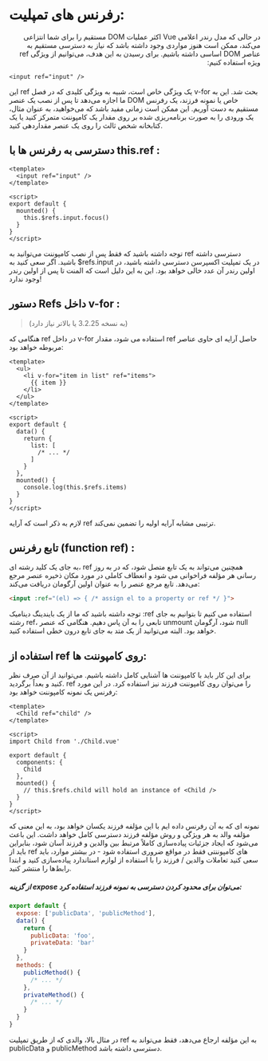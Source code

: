 <h1>
رفرنس های تمپلیت:
</h1>

<div dir="rtl">
 در حالی که مدل رندر اعلامی Vue اکثر عملیات DOM مستقیم را برای شما انتزاعی می‌کند، ممکن است هنوز مواردی وجود داشته باشد که نیاز به دسترسی مستقیم به عناصر DOM اساسی داشته باشیم. برای رسیدن به این هدف، می‌توانیم از ویژگی ref ویژه استفاده کنیم:
</div>


```vue
<input ref="input" />
```

این ref یک ویژگی خاص است، شبیه به ویژگی کلیدی که در فصل v-for بحث شد. این به ما اجازه می‌دهد تا پس از نصب یک عنصر DOM خاص یا نمونه فرزند، یک رفرنس مستقیم به دست آوریم. این ممکن است زمانی مفید باشد که می‌خواهید، به عنوان مثال، یک ورودی را به صورت برنامه‌ریزی شده بر روی مقدار یک کامپوننت متمرکز کنید یا یک کتابخانه شخص ثالث را روی یک عنصر مقداردهی کنید.

<h2>
دسترسی به رفرنس ها با this.ref :
</h2>

```vue
<template>
  <input ref="input" />
</template>

<script>
export default {
  mounted() {
    this.$refs.input.focus()
  }
}
</script>

```

توجه داشته باشید که فقط پس از نصب کامپوننت می‌توانید به ref دسترسی داشته باشید. اگر سعی کنید به $refs.input در یک تمپلیت اکسپرسن دسترسی داشته باشید، در اولین رندر آن عدد خالی خواهد بود. این به این دلیل است که المنت تا پس از اولین رندر وجود ندارد!

<h2>
دستور Refs داخل v-for :
</h2>

> (به نسخه 3.2.25 یا بالاتر نیاز دارد)
 
هنگامی که ref در داخل v-for استفاده می شود، مقدار ref حاصل آرایه ای حاوی عناصر مربوطه خواهد بود:

```vue
<template>
  <ul>
    <li v-for="item in list" ref="items">
      {{ item }}
    </li>
  </ul>
</template>

<script>
export default {
  data() {
    return {
      list: [
        /* ... */
      ]
    }
  },
  mounted() {
    console.log(this.$refs.items)
  }
}
</script>
```
لازم به ذکر است که آرایه ref ترتیبی مشابه آرایه اولیه را تضمین نمی‌کند.

<h2>
تابع رفرنس (function ref) :
</h2>

 به جای یک کلید رشته ای، ref همچنین می‌تواند به یک تابع متصل شود، که در به روز رسانی هر مؤلفه فراخوانی می شود و انعطاف کاملی در مورد مکان ذخیره عنصر مرجع می‌دهد. تابع مرجع عنصر را به عنوان اولین آرگومان دریافت می‌کند:

```html
<input :ref="(el) => { /* assign el to a property or ref */ }">
```

توجه داشته باشید که ما از یک بایندینگ دینامیک :ref استفاده می کنیم تا بتوانیم به جای رشته ref، تابعی را به آن پاس دهیم. هنگامی که عنصر unmount شود، آرگومان null خواهد بود. البته می‌توانید از یک متد به جای تابع درون خطی استفاده کنید.


<h2>
استفاده از ref روی کامپوننت ها:
</h2>

برای این کار باید با کامپوننت ها آشنایی کامل داشته باشیم. می‌توانید از آن صرف نظر کنید و بعداً برگردید. ref را می‌توان روی کامپوننت فرزند نیز استفاده کرد. در این مورد رفرنس یک نمونه کامپوننت خواهد بود:

```vue
<template>
  <Child ref="child" />
</template>

<script>
import Child from './Child.vue'

export default {
  components: {
    Child
  },
  mounted() {
    // this.$refs.child will hold an instance of <Child />
  }
}
</script>
```

نمونه ای که به آن رفرنس داده ایم با این مؤلفه فرزند یکسان خواهد بود، به این معنی که مؤلفه والد به هر ویژگی و روش مؤلفه فرزند دسترسی کامل خواهد داشت. این باعث می‌شود که ایجاد جزئیات پیاده‌سازی کاملاً مرتبط بین والدین و فرزند آسان شود، بنابراین باید از ref های کامپوننتی فقط در مواقع ضروری استفاده شود - در بیشتر موارد، باید سعی کنید تعاملات والدین / فرزند را با استفاده از لوازم استاندارد پیاده‌سازی کنید و ابتدا رابط‌ها را منتشر کنید.

<h5>
از گزینه expose می‌توان برای محدود کردن دسترسی به نمونه فرزند استفاده کرد:
</h5>

```js
export default {
  expose: ['publicData', 'publicMethod'],
  data() {
    return {
      publicData: 'foo',
      privateData: 'bar'
    }
  },
  methods: {
    publicMethod() {
      /* ... */
    },
    privateMethod() {
      /* ... */
    }
  }
}
```
در مثال بالا، والدی که از طریق تمپلیت ref به این مؤلفه ارجاع می‌دهد، فقط می‌تواند به publicData و publicMethod دسترسی داشته باشد.


